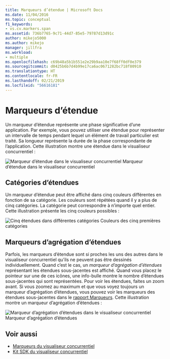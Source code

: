 ```yaml
---
title: Marqueurs d’étendue | Microsoft Docs
ms.date: 11/04/2016
ms.topic: conceptual
f1_keywords:
- vs.cv.markers.span
ms.assetid: 736b7765-9c71-44d7-85e5-79787d13d91c
author: mikejo5000
ms.author: mikejo
manager: jillfra
ms.workload:
- multiple
ms.openlocfilehash: c69b48a5b1b551e2e29b9aa10e7f68ff0df0e379
ms.sourcegitcommit: d0425b6b7d4b99e17ca6ac0671282bc718f80910
ms.translationtype: HT
ms.contentlocale: fr-FR
ms.lasthandoff: 02/21/2019
ms.locfileid: "56616181"
---
```

# <a name="span-markers"></a>Marqueurs d’étendue
Un marqueur d’étendue représente une phase significative d’une application. Par exemple, vous pouvez utiliser une étendue pour représenter un intervalle de temps pendant lequel un élément de travail particulier est traité. Sa longueur représente la durée de la phase correspondante de l’application. Cette illustration montre une étendue dans le visualiseur concurrentiel :

 ![Marqueur d’étendue dans le visualiseur concurrentiel](../profiling/media/cvmarkerspan.png "CVMarkerSpan") Marqueur d’étendue dans le visualiseur concurrentiel

## <a name="span-category"></a>Catégories d’étendues
 Un marqueur d’étendue peut être affiché dans cinq couleurs différentes en fonction de sa catégorie. Les couleurs sont répétées quand il y a plus de cinq catégories. La catégorie peut correspondre à n’importe quel entier. Cette illustration présente les cinq couleurs possibles :

 ![Cinq étendues dans différentes catégories](../profiling/media/cvmarkerspancategory.png "CVMarkerSpanCategory") Couleurs des cinq premières catégories

## <a name="span-aggregation-markers"></a>Marqueurs d’agrégation d’étendues
 Parfois, les marqueurs d’étendue sont si proches les uns des autres dans le visualiseur concurrentiel qu’ils ne peuvent pas être dessinés individuellement. Quand c’est le cas, un *marqueur d’agrégation d’étendues* représentant les étendues sous-jacentes est affiché. Quand vous placez le pointeur sur une de ces icônes, une info-bulle montre le nombre d’étendues sous-jacentes qui sont représentées. Pour voir les étendues, faites un zoom avant. Si vous zoomez au maximum et que vous voyez toujours un marqueur d’agrégation d’étendues, vous pouvez voir les marqueurs des étendues sous-jacentes dans le [rapport Marqueurs](../profiling/markers-report.md). Cette illustration montre un marqueur d’agrégation d’étendues :

 ![Marqueur d’agrégation d’étendues dans le visualiseur concurrentiel](../profiling/media/cvmarkerspanaggregate.png "CVMarkerSpanAggregate") Marqueur d’agrégation d’étendues

## <a name="see-also"></a>Voir aussi
- [Marqueurs du visualiseur concurrentiel](../profiling/concurrency-visualizer-markers.md)
- [Kit SDK du visualiseur concurrentiel](../profiling/concurrency-visualizer-sdk.md)